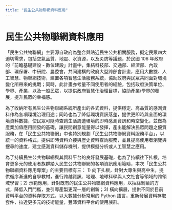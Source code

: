 ```yaml
---
title: "民生公共物聯網資料應用"
---
```


# 民生公共物聯網資料應用

「民生公共物聯網」主要源自政府為整合與貼近民生公共相關服務，擬定民眾四大迫切需求，包括空氣品質、地震、水資源，以及災防等議題，於民國 106 年政府的「前瞻基礎建設 - 數位建設」計畫中，集結科技部、交通部、經濟部、內政部、環保署、中研院、農委會，共同建構的政府大型跨部會計畫，應用大數據、人工智慧、物聯網技術，建置各項智慧生活服務系統，協助政府與民眾共同面對環境變化所帶來的挑戰；同時，此計畫亦考量不同使用者的經驗，包括政府決策單位、學界、產業，以及一般民眾，以提供政府智慧化治理目標，協助產業/學界的發展，提升民眾的幸福感。

為了收納所有民生公共物聯網系統所產出的各式資料，提供穩定、高品質的感測資料作為各項環境治理用途；同時也為了降低環境資訊落差，提供更即時與全面的環境資料數據，使民眾可隨時查詢生活周遭環境的即時感測資訊和時空變化，並做為產業加值應用開發的基礎，讓民間創意能量得以發揮，產出能解決民眾問題之優質服務，在「民生公共物聯網」中也特別規劃「民生公共物聯網資料服務平台」，以統一的資料格式，提供即時資料介接與歷史資料查詢服務，並且提高使用者瀏覽與搜尋的速度，建立感測資料儲存機制，提供模擬分析或人工智慧之應用。

為了持續民生公共物聯網與其資料平台的良好發展基礎，也為了持續往下扎根，培育更多元的使用者族群踏入民生公共物聯網的各項資訊應用範疇，本次「民生公共物聯網資料應用專案」的主要目標有三： 1) 向下扎根，針對大專生與高中生，提供循序漸進的自學教材，進行跨越資訊、地理、地球科學與人文社會等領域的跨領域學習；2) 示範應用，針對既有的民生公共物聯網資料應用，以抽絲剝繭的方式，降低入門門檻，並引導產製更深一層的創新；3) 橫向擴展，提供不同於目前資料平台的資料存取方式，以大數據分析常用的 Python 語言，重新發展資料存取套件，拉近更多元的技術能量，豐沛資料平台的使用族群。
